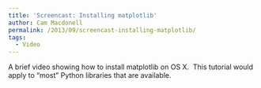 ```yaml
---
title: 'Screencast: Installing matplotlib'
author: Cam Macdonell
permalink: /2013/09/screencast-installing-matplotlib/
tags:
  - Video
---
```

A brief video showing how to install matplotlib on OS X.  This tutorial would apply to &#8220;most&#8221; Python libraries that are available.
